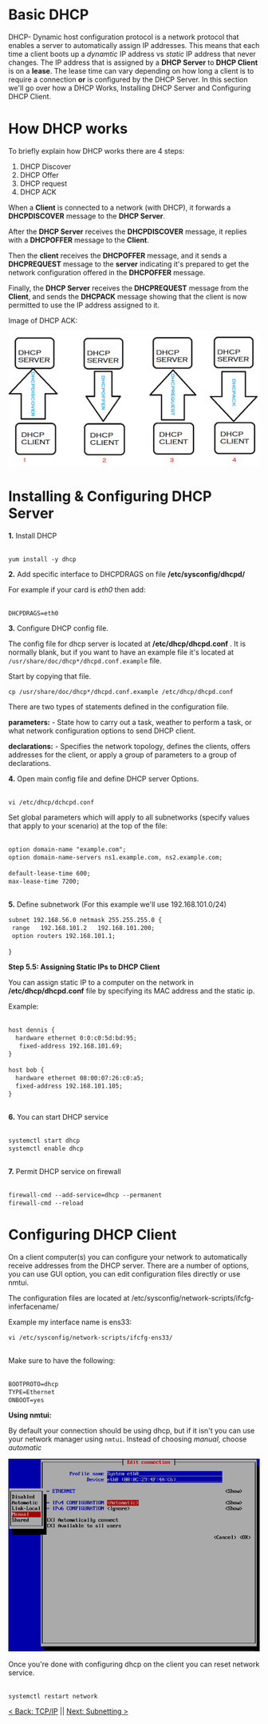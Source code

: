 # Basic DHCP

DHCP- Dynamic host configuration protocol is a network protocol that enables a server to automatically assign IP addresses. This means that each time a client boots up a *dynamtic* IP address vs *static* IP address that never changes. The IP address that is assigned by a **DHCP Server** to **DHCP Client** is on a **lease**. The lease time can vary depending on how long a client is to require a connection **or** is configured by the DHCP Server.
In this section we'll go over how a DHCP Works, Installing DHCP Server and Configuring DHCP Client.

# How DHCP works
To briefly explain how DHCP works there are 4 steps:
1. DHCP Discover
2. DHCP Offer
3. DHCP request
4. DHCP ACK

When a **Client** is connected to a network (with DHCP), it forwards a **DHCPDISCOVER** message to the **DHCP Server**.

After the **DHCP Server** receives the **DHCPDISCOVER** message, it replies with a **DHCPOFFER** message to the **Client**.

Then the **client** receives the **DHCPOFFER** message, and it sends a **DHCPREQUEST** message to the **server** indicating it's prepared to get the network configuration offered in the **DHCPOFFER** message.

Finally, the **DHCP Server** receives the **DHCPREQUEST** message from the **Client**, and sends the **DHCPACK** message showing that the client is now permitted to use the IP address assigned to it.

Image of DHCP ACK:

![dhcp](https://github.com/sxcdennis/Network/blob/master/images/dhcp.png?raw=true)



# Installing & Configuring DHCP Server

**1.** Install DHCP

```

yum install -y dhcp

```

**2.** Add specific interface to DHCPDRAGS on file **/etc/sysconfig/dhcpd/**

For example if your card is *eth0* then add:

```

DHCPDRAGS=eth0

```

**3.** Configure DHCP config file.

The config file for dhcp server is located at **/etc/dhcp/dhcpd.conf** . It is normally blank, but if you want to have an example file it's located at ```/usr/share/doc/dhcp*/dhcpd.conf.example``` file.

Start by copying that file.

```
cp /usr/share/doc/dhcp*/dhcpd.conf.example /etc/dhcp/dhcpd.conf

```

There are two types of statements defined in the configuration file.

**parameters:** - State how to carry out a task, weather to perform a task, or what network configuration options to send DHCP client.

**declarations:** - Specifies the network topology, defines the clients, offers addresses for the client, or apply a group of parameters to a group of declarations.

**4.** Open main config file and define DHCP server Options.

```

vi /etc/dhcp/dchcpd.conf

```

Set global parameters which will apply to all subnetworks (specify values that apply to your scenario) at the top of the file:

```

option domain-name "example.com";
option domain-name-servers ns1.example.com, ns2.example.com;

default-lease-time 600;
max-lease-time 7200;


```

**5.** Define subnetwork (For this example we'll use 192.168.101.0/24)

```
subnet 192.168.56.0 netmask 255.255.255.0 {
 range   192.168.101.2   192.168.101.200;
 option routers 192.168.101.1;

}

```
**Step 5.5: Assigning Static IPs to DHCP Client**

You can assign static IP to a computer on the network in **/etc/dhcp/dhcpd.conf** file by specifying its MAC address and the static ip.

Example:


```

host dennis {
  hardware ethernet 0:0:c0:5d:bd:95;
   fixed-address 192.168.101.69;  
}

host bob {
  hardware ethernet 08:00:07:26:c0:a5;
  fixed-address 192.168.101.105;
}


```

**6.** You can start DHCP service

```

systemctl start dhcp
systemctl enable dhcp


```

**7.** Permit DHCP service on firewall

```

firewall-cmd --add-service=dhcp --permanent
firewall-cmd --reload

```

# Configuring DHCP Client

On a client computer(s) you can configure your network to automatically receive addresses from the DHCP server. There are a number of options, you can use GUI option, you can edit configuration files directly or use nmtui.

The configuration files are located at /etc/sysconfig/network-scripts/ifcfg-inferfacename/

Example my interface name is ens33:

```
vi /etc/sysconfig/network-scripts/ifcfg-ens33/


```

Make sure to have the following:

```

BOOTPROTO=dhcp
TYPE=Ethernet
ONBOOT=yes

```

**Using nmtui:**

By default your connection should be using dhcp, but if it isn't you can use your network manager using ```nmtui```. Instead of choosing *manual*, choose *automatic*

![nmtui](https://github.com/sxcdennis/Network/blob/master/images/EditConnectionManual.png?raw=true)



Once you're done with configuring dhcp on the client you can reset network service.

```

systemctl restart network

```

[< Back: TCP/IP](https://github.com/sxcdennis/Network/blob/master/TCP%26IP.md "TCP/IP") || [Next: Subnetting >](https://github.com/sxcdennis/Network/blob/master/Subnetting.md " Subnetting")
